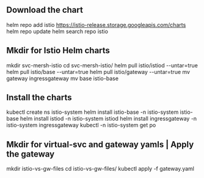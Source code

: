 ## Download the chart
helm repo add istio https://istio-release.storage.googleapis.com/charts
helm repo update
helm search repo istio

## Mkdir for Istio Helm charts

mkdir svc-mersh-istio
cd svc-mersh-istio/
helm pull istio/istiod --untar=true
helm pull istio/base --untar=true
helm pull istio/gateway --untar=true
mv gateway ingressgateway
mv base istio-base

## Install the charts
kubectl create ns istio-system
helm install istio-base -n istio-system istio-base
helm install istiod -n istio-system istiod
helm install ingressgateway -n istio-system ingressgateway
kubectl -n istio-system get po

## Mkdir for virtual-svc and gateway yamls | Apply the gateway
mkdir istio-vs-gw-files
cd istio-vs-gw-files/
kubectl apply -f gateway.yaml


